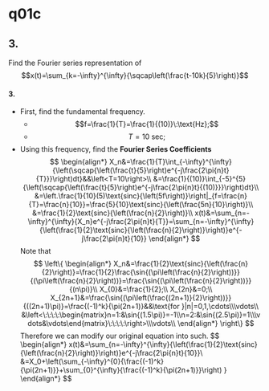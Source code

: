 # q01c

## 3.
Find the Fourier series representation of $$x(t)=\sum_{k=-\infty}^{\infty}{\sqcap\left(\frac{t-10k}{5}\right)}$$

#### 3.
 - First, find the fundamental frequency.
    - $$f=\frac{1}{T}=\frac{1}{(10)}\:\text{Hz};$$
    - $$T=10\:\text{sec};$$
 - Using this frequency, find the **Fourier Series Coefficients**
$$
    \begin{align*}
    X_n&=\frac{1}{T}\int_{-\infty}^{\infty}{\left(\sqcap{\left(\frac{t}{5}\right)e^{-j\frac{2\pi{n}t}{T}}}\right)dt}&&\left<T=10\right>\\
    &=\frac{1}{(10)}\int_{-5}^{5}{\left(\sqcap{\left(\frac{t}{5}\right)e^{-j\frac{2\pi{n}t}{(10)}}}\right)dt}\\
    &=\left.\frac{1}{10}(5)\text{sinc}{\left(5f\right)}\right|_{f=\frac{n}{T}=\frac{n}{10}}=\frac{5}{10}\text{sinc}{\left(\frac{5n}{10}\right)}\\
    &=\frac{1}{2}\text{sinc}{\left(\frac{n}{2}\right)}\\
    x(t)&=\sum_{n=-\infty}^{\infty}{X_n}e^{-j\frac{2\pi{n}t}{T}}=\sum_{n=-\infty}^{\infty}{\left(\frac{1}{2}\text{sinc}{\left(\frac{n}{2}\right)}\right)}e^{-j\frac{2\pi{n}t}{10}}
    \end{align*}
$$
Note that
$$
    \left\{
    \begin{align*}
    X_n&=\frac{1}{2}\text{sinc}{\left(\frac{n}{2}\right)}=\frac{1}{2}\frac{\sin{(\pi\left(\frac{n}{2}\right))}}{(\pi\left(\frac{n}{2}\right))}=\frac{\sin{(\pi\left(\frac{n}{2}\right))}}{(n\pi)}\\
    X_{0}&=\frac{1}{2};\\
    X_{2n}&=0;\\
    X_{2n+1}&=\frac{\sin{(\pi\left(\frac{(2n+1)}{2}\right))}}{((2n+1)\pi)}=\frac{(-1)^k}{\pi(2n+1)}&&\text{for }|n|=0,1,\cdots\\\vdots\\
    &\left<\:\:\:\:\begin{matrix}n=1:&\sin{(1.5\pi)}=-1\\n=2:&\sin{(2.5\pi)}=1\\\vdots&\vdots\end{matrix}\:\:\:\:\right>\\\vdots\\
    \end{align*}
    \right\}
$$
Therefore we can modify our original equation into such.
$$
    \begin{align*}
    x(t)&=\sum_{n=-\infty}^{\infty}{\left(\frac{1}{2}\text{sinc}{\left(\frac{n}{2}\right)}\right)}e^{-j\frac{2\pi{n}t}{10}}\\
    &=X_0+\left(\sum_{-\infty}^{0}{\frac{(-1)^k}{\pi(2n+1)}}+\sum_{0}^{\infty}{\frac{(-1)^k}{\pi(2n+1)}}\right)
}
    \end{align*}
$$